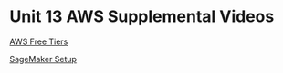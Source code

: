 # Unit 13 AWS Supplemental Videos

[AWS Free Tiers](https://youtu.be/7z4O-zZ6O4U)

[SageMaker Setup](https://youtu.be/LJu74lRnpHM)
